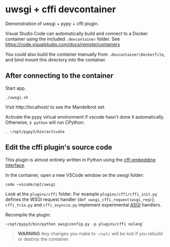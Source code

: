 # uwsgi + cffi devcontainer

Demonstration of uwsgi + pypy + cffi plugin.

Visual Studio Code can automatically build and connect to a Docker container using the included `.devcontainer` folder. See https://code.visualstudio.com/docs/remote/containers

You could also build the container manually from `.devcontainer\Dockerfile`, and bind mount this directory into the container.

## After connecting to the container

Start app.

    ./uwsgi.sh

Visit http://localhost/ to see the Mandelbrot set.

Activate the pypy virtual environment if vscode hasn't done it automatically.
Otherwise, `$ python` will run CPython:

    . ~/opt/pypy3/bin/activate

## Edit the cffi plugin's source code

This plugin is almost entirely written in Python using the [cffi embedding interface](https://cffi.readthedocs.io/en/latest/embedding.html).

In the container, open a new VSCode window on the uwsgi folder:

    code ~vscode/opt/uwsgi

Look at the `plugins/cffi` folder. For example `plugins/cffi/cffi_init.py` defines the WSGI request handler (`def uwsgi_cffi_request(wsgi_req)`); `cffi_trio.py` and `cffi_asyncio.py` implement experimental [ASGI](https://asgi.readthedocs.io/en/latest/) handlers.

Recompile the plugin:

    ~/opt/pypy3/bin/python uwsgiconfig.py -p plugins/cffi nolang`

> **WARNING** Any changes you make to `~/opt/` will be lost if you rebuild or destroy the container.
